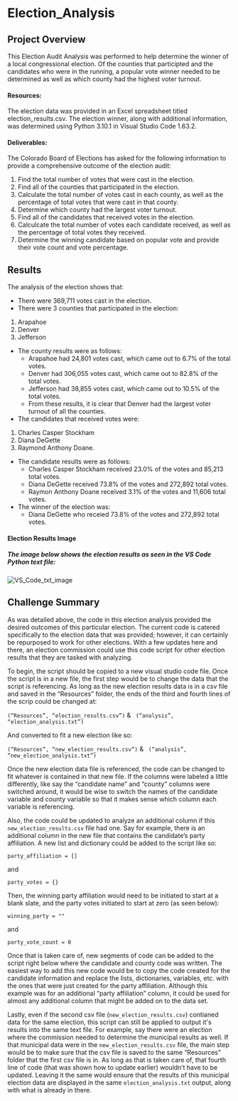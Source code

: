 # Election_Analysis

## Project Overview
This Election Audit Analysis was performed to help determine the winner of a local congressional election. Of the counties that participted and the candidates who were in the running, a popular vote winner needed to be determined as well as which county had the highest voter turnout.

#### Resources:
The election data was provided in an Excel spreadsheet titled election_results.csv. The election winner, along with additional information, was determined using Python 3.10.1 in Visual Studio Code 1.63.2. 

#### Deliverables:
The Colorado Board of Elections has asked for the following information to provide a comprehensive outcome of the election audit:

1. Find the total number of votes that were cast in the election.
2. Find all of the counties that participated in the election.
3. Calculate the total number of votes cast in each county, as well as the percentage of total votes that were cast in that county.
4. Determine which county had the largest voter turnout.
5. Find all of the candidates that received votes in the election.
6. Calculcate the total number of votes each candidate received, as well as the percentage of total votes they received.
7. Determine the winning candidate based on popular vote and provide their vote count and vote percentage.

## Results
The analysis of the election shows that:
- There were 369,711 votes cast in the election.
- There were 3 counties that participated in the election: 
1. Arapahoe
2. Denver
3. Jefferson
- The county results were as follows:
    - Arapahoe had 24,801 votes cast, which came out to 6.7% of the total votes.
    - Denver had 306,055 votes cast, which came out to 82.8% of the total votes.
    - Jefferson had 38,855 votes cast, which came out to 10.5% of the total votes.
    - From these results, it is clear that Denver had the largest voter turnout of all the counties.
- The candidates that received votes were: 
1. Charles Casper Stockham
2. Diana DeGette
3. Raymond Anthony Doane.
- The candidate results were as follows:
    - Charles Casper Stockham received 23.0% of the votes and 85,213 total votes.
    - Diana DeGette received 73.8% of the votes and 272,892 total votes.
    - Raymon Anthony Doane received 3.1% of the votes and 11,606 total votes.
- The winner of the election was:
    - Diana DeGette who receied 73.8% of the votes and 272,892 total votes.

#### Election Results Image

##### The image below shows the election results as seen in the VS Code Python text file:

![VS_Code_txt_image](https://user-images.githubusercontent.com/94764735/148705273-70c9f3d0-a76f-45a2-87f4-b0f90619f612.png)


## Challenge Summary
As was detailed above, the code in this election analysis provided the desired outcomes of this particular election. The current code is catered specifically to the election data that was provided; however, it can certainly be repurposed to work for other elections. With a few updates here and there, an election commission could use this code script for other election results that they are tasked with analyzing.

To begin, the script should be copied to a new visual studio code file. Once the script is in a new file, the first step would be to change the data that the script is referencing. As long as the new election results data is in a csv file and saved in the “Resources” folder, the ends of the third and fourth lines of the scrip could be changed at:

`(“Resources”, “election_results.csv”)` & ` (“analysis”, “election_analysis.txt”)`

And converted to fit a new election like so:

`(“Resources”, “new_election_results.csv”)` & ` (“analysis”, “new_election_analysis.txt”)`

Once the new election data file is referenced, the code can be changed to fit whatever is contained in that new file. If the columns were labeled a little differently, like say the “candidate name” and “county” columns were switched around, it would be wise to switch the names of the candidate variable and county variable so that it makes sense which column each variable is referencing.

Also, the code could be updated to analyze an additional column if this `new_election_results.csv` file had one. Say for example, there is an additional column in the new file that contains the candidate’s party affiliation. A new list and dictionary could be added to the script like so:

`party_affiliation = []`

and 

`party_votes = {}`

Then, the winning party affiliation would need to be initiated to start at a blank slate, and the party votes initiated to start at zero (as seen below):

`winning_party = ""` 

and 

`party_vote_count = 0`


Once that is taken care of, new segments of code can be added to the script right below where the candidate and county code was written. The easiest way to add this new code would be to copy the code created for the candidate information and replace the lists, dictionaries, variables, etc. with the ones that were just created for the party affiliation. Although this example was for an additional “party affiliation” column, it could be used for almost any additional column that might be added on to the data set.

Lastly, even if the second csv file (`new_election_results.csv`) contianed data for the same election, this script can still be applied to output it's results into the same text file. For example, say there were an election where the commission needed to determine the municipal results as well. If that municipal data were in the `new_election_results.csv` file, the main step would be to make sure that the csv file is saved to the same “Resources” folder that the first csv file is in. As long as that is taken care of, that fourth line of code (that was shown how to update earlier) wouldn’t have to be updated. Leaving it the same would ensure that the results of this municipal election data are displayed in the same `election_analysis.txt` output, along with what is already in there.
